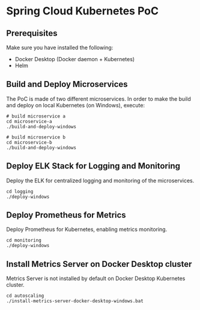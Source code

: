 # Spring Cloud Kubernetes PoC

## Prerequisites

Make sure you have installed the following:
- Docker Desktop (Docker daemon + Kubernetes)
- Helm

## Build and Deploy Microservices

The PoC is made of two different microservices.
In order to make the build and deploy on local Kubernetes (on Windows), execute:

```
# build microservice a
cd microservice-a
./build-and-deploy-windows

# build microservice b
cd microservice-b
./build-and-deploy-windows
```

## Deploy ELK Stack for Logging and Monitoring

Deploy the ELK for centralized logging and monitoring of the microservices.

```
cd logging
./deploy-windows
```

## Deploy Prometheus for Metrics

Deploy Prometheus for Kubernetes, enabling metrics monitoring.

```
cd monitoring
./deploy-windows
```

## Install Metrics Server on Docker Desktop cluster

Metrics Server is not installed by default on Docker Desktop Kubernetes cluster.

```
cd autoscaling
./install-metrics-server-docker-desktop-windows.bat
```
